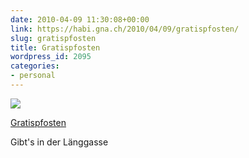 ```yaml
---
date: 2010-04-09 11:30:08+00:00
link: https://habi.gna.ch/2010/04/09/gratispfosten/
slug: gratispfosten
title: Gratispfosten
wordpress_id: 2095
categories:
- personal
---
```



 [![](https://static.flickr.com/4001/4505218160_baeaf7c61d_m.jpg)](https://www.flickr.com/photos/habi/4505218160/)
   

 
  [Gratispfosten](https://www.flickr.com/photos/habi/4505218160/)
    

 



Gibt's in der Länggasse
  

